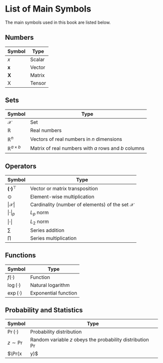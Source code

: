 # List of Main Symbols

The main symbols used in this book are listed below.

## Numbers

|Symbol      |Type  |
|------------|------|
|$x$         |Scalar|
|$\mathbf{x}$|Vector|
|$\mathbf{X}$|Matrix|
|$\mathsf{X}$|Tensor|

## Sets

|Symbol                   |Type                                                |
|-------------------------|----------------------------------------------------|
|$\mathcal{X}$            |Set                                                 |
|$\mathbb{R}$             |Real numbers                                        |
|$\mathbb{R}^n$           |Vectors of real numbers in $n$ dimensions           |
|$\mathbb{R}^{a \times b}$|Matrix of real numbers with $a$ rows and $b$ columns|


## Operators

|Symbol                   |Type                                       |
|-------------------------|-------------------------------------------|
|$\mathbf{(\cdot)}^\top$  |Vector or matrix transposition             |
|$\odot$                  |Element-wise multiplication                |
|$\lvert\mathcal{X}\rvert$|Cardinality (number of elements) of the set $\mathcal{X}$|
|$\|\cdot\|_p$            |$L_p$ norm                                 |
|$\|\cdot\|$              |$L_2$ norm                                 |
|$\sum$                   |Series addition                        |
|$\prod$                  |Series multiplication                  |


## Functions

|Symbol       |Type                        |
|-------------|----------------------------|
|$f(\cdot)$   |Function                    |
|$\log(\cdot)$|Natural logarithm|
|$\exp(\cdot)$|Exponential function        |

## Probability and Statistics

|Symbol                                   |Type                                                     |
|-----------------------------------------|---------------------------------------------------------|
|$\Pr(\cdot)$                             | Probability distribution                                |
|$z \sim \Pr$                         | Random variable $z$ obeys the probability distribution $\Pr$ |
|$\Pr(x|y)$                   | Conditional probability of $x|y$                                 |


